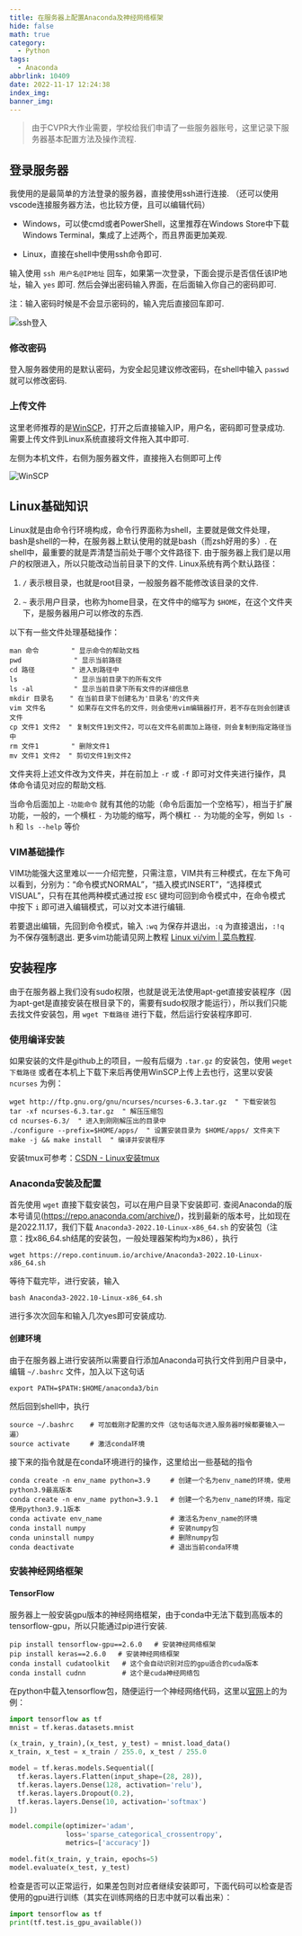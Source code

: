 ```yaml
---
title: 在服务器上配置Anaconda及神经网络框架
hide: false
math: true
category:
  - Python
tags:
  - Anaconda
abbrlink: 10409
date: 2022-11-17 12:24:38
index_img:
banner_img:
---
```


> 由于CVPR大作业需要，学校给我们申请了一些服务器账号，这里记录下服务器基本配置方法及操作流程.

## 登录服务器

我使用的是最简单的方法登录的服务器，直接使用ssh进行连接. （还可以使用vscode连接服务器方法，也比较方便，且可以编辑代码）

- Windows，可以使cmd或者PowerShell，这里推荐在Windows Store中下载Windows Terminal，集成了上述两个，而且界面更加美观.

- Linux，直接在shell中使用ssh命令即可.

输入使用 `ssh 用户名@IP地址` 回车，如果第一次登录，下面会提示是否信任该IP地址，输入 `yes` 即可. 然后会弹出密码输入界面，在后面输入你自己的密码即可.

注：输入密码时候是不会显示密码的，输入完后直接回车即可.

![ssh登入](https://s1.ax1x.com/2022/11/17/ze4O4e.png)

### 修改密码

登入服务器使用的是默认密码，为安全起见建议修改密码，在shell中输入 `passwd` 就可以修改密码.

### 上传文件

这里老师推荐的是[WinSCP](https://winscp.net/eng/news.php)，打开之后直接输入IP，用户名，密码即可登录成功. 需要上传文件到Linux系统直接将文件拖入其中即可.

左侧为本机文件，右侧为服务器文件，直接拖入右侧即可上传

![WinSCP](https://s1.ax1x.com/2022/11/17/ze4mTO.png)

## Linux基础知识

Linux就是由命令行环境构成，命令行界面称为shell，主要就是做文件处理，bash是shell的一种，在服务器上默认使用的就是bash（而zsh好用的多）. 在shell中，最重要的就是弄清楚当前处于哪个文件路径下. 由于服务器上我们是以用户的权限进入，所以只能改动当前目录下的文件. Linux系统有两个默认路径：

1. `/` 表示根目录，也就是root目录，一般服务器不能修改该目录的文件.

2. `~` 表示用户目录，也称为home目录，在文件中的缩写为 `$HOME`，在这个文件夹下，是服务器用户可以修改的东西.

以下有一些文件处理基础操作：

```shell
man 命令        " 显示命令的帮助文档
pwd             " 显示当前路径
cd 路径         " 进入到路径中
ls              " 显示当前目录下的所有文件
ls -al          " 显示当前目录下所有文件的详细信息
mkdir 目录名    " 在当前目录下创建名为'目录名'的文件夹
vim 文件名      " 如果存在文件名的文件，则会使用vim编辑器打开，若不存在则会创建该文件
cp 文件1 文件2  " 复制文件1到文件2，可以在文件名前面加上路径，则会复制到指定路径当中
rm 文件1        " 删除文件1
mv 文件1 文件2  " 剪切文件1到文件2
```

文件夹将上述文件改为文件夹，并在前加上 `-r` 或 `-f` 即可对文件夹进行操作，具体命令请见对应的帮助文档.

当命令后面加上 `-功能命令` 就有其他的功能（命令后面加一个空格写），相当于扩展功能，一般的，一个横杠 `-` 为功能的缩写，两个横杠 `--` 为功能的全写，例如 `ls -h` 和 `ls --help` 等价

### VIM基础操作

VIM功能强大这里难以一一介绍完整，只需注意，VIM共有三种模式，在左下角可以看到，分别为：“命令模式NORMAL”，“插入模式INSERT”，“选择模式VISUAL”，只有在其他两种模式通过按 `ESC` 键均可回到命令模式中，在命令模式中按下 `i` 即可进入编辑模式，可以对文本进行编辑.

若要退出编辑，先回到命令模式，输入 `:wq` 为保存并退出，`:q` 为直接退出，`:!q` 为不保存强制退出. 更多vim功能请见网上教程 [Linux vi/vim | 菜鸟教程](https://www.runoob.com/linux/linux-vim.html).

## 安装程序

由于在服务器上我们没有sudo权限，也就是说无法使用apt-get直接安装程序（因为apt-get是直接安装在根目录下的，需要有sudo权限才能运行），所以我们只能去找文件安装包，用 `wget 下载路径` 进行下载，然后运行安装程序即可.

### 使用编译安装

如果安装的文件是github上的项目，一般有后缀为 `.tar.gz` 的安装包，使用 `weget 下载路径` 或者在本机上下载下来后再使用WinSCP上传上去也行，这里以安装 `ncurses` 为例：

```shell
wget http://ftp.gnu.org/gnu/ncurses/ncurses-6.3.tar.gz  " 下载安装包
tar -xf ncurses-6.3.tar.gz  " 解压压缩包
cd ncurses-6.3/  " 进入到刚刚解压出的目录中
./configure --prefix=$HOME/apps/  " 设置安装目录为 $HOME/apps/ 文件夹下
make -j && make install  " 编译并安装程序
```

安装tmux可参考：[CSDN - Linux安装tmux](https://blog.csdn.net/tianyunzqs/article/details/110410184)

### Anaconda安装及配置

首先使用 `wget` 直接下载安装包，可以在用户目录下安装即可. 查阅Anaconda的版本号请见(https://repo.anaconda.com/archive/)，找到最新的版本号，比如现在是2022.11.17，我们下载 `Anaconda3-2022.10-Linux-x86_64.sh` 的安装包（注意：找x86\_64.sh结尾的安装包，一般处理器架构均为x86），执行

```shell
wget https://repo.continuum.io/archive/Anaconda3-2022.10-Linux-x86_64.sh
```

等待下载完毕，进行安装，输入

```shell
bash Anaconda3-2022.10-Linux-x86_64.sh
```

进行多次次回车和输入几次yes即可安装成功.

#### 创建环境

由于在服务器上进行安装所以需要自行添加Anaconda可执行文件到用户目录中，编辑 `~/.bashrc` 文件，加入以下这句话

```
export PATH=$PATH:$HOME/anaconda3/bin
```

然后回到shell中，执行

```
source ~/.bashrc    # 可加载刚才配置的文件（这句话每次进入服务器时候都要输入一遍）
source activate     # 激活conda环境
```

接下来的指令就是在conda环境进行的操作，这里给出一些基础的指令

```
conda create -n env_name python=3.9     # 创建一个名为env_name的环境，使用python3.9最高版本
conda create -n env_name python=3.9.1   # 创建一个名为env_name的环境，指定使用python3.9.1版本
conda activate env_name                 # 激活名为env_name的环境
conda install numpy                     # 安装numpy包
conda uninstall numpy                   # 删除numpy包
conda deactivate                        # 退出当前conda环境
```

### 安装神经网络框架

#### TensorFlow

服务器上一般安装gpu版本的神经网络框架，由于conda中无法下载到高版本的tensorflow-gpu，所以只能通过pip进行安装.

```
pip install tensorflow-gpu==2.6.0   # 安装神经网络框架
pip install keras==2.6.0   # 安装神经网络框架
conda install cudatoolkit   # 这个会自动识别对应的gpu适合的cuda版本
conda install cudnn         # 这个是cuda神经网络包
```

在python中载入tensorflow包，随便运行一个神经网络代码，这里以[官网](https://tensorflow.google.cn/overview)上的为例：

```python
import tensorflow as tf
mnist = tf.keras.datasets.mnist

(x_train, y_train),(x_test, y_test) = mnist.load_data()
x_train, x_test = x_train / 255.0, x_test / 255.0

model = tf.keras.models.Sequential([
  tf.keras.layers.Flatten(input_shape=(28, 28)),
  tf.keras.layers.Dense(128, activation='relu'),
  tf.keras.layers.Dropout(0.2),
  tf.keras.layers.Dense(10, activation='softmax')
])

model.compile(optimizer='adam',
              loss='sparse_categorical_crossentropy',
              metrics=['accuracy'])

model.fit(x_train, y_train, epochs=5)
model.evaluate(x_test, y_test)
```

检查是否可以正常运行，如果差包则对应者继续安装即可，下面代码可以检查是否使用的gpu进行训练（其实在训练网络的日志中就可以看出来）：

```python
import tensorflow as tf
print(tf.test.is_gpu_available())
```
